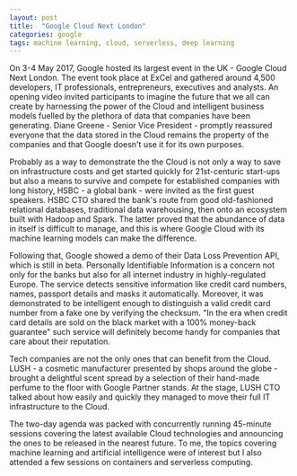 ```yaml
---
layout: post
title:  "Google Cloud Next London"
categories: google
tags: machine learning, cloud, serverless, deep learning
---
```

On 3-4 May 2017, Google hosted its largest event in the UK - Google Cloud Next London. The event took place at ExCel and gathered around 4,500 developers, IT professionals, entrepreneurs, executives and analysts. An opening video invited participants to imagine the future that we all can create by harnessing the power of the Cloud and intelligent business models fuelled by the plethora of data that companies have been generating. Diane Greene - Senior Vice President - promptly reassured everyone that the data stored in the Cloud remains the property of the companies and that Google doesn't use it for its own purposes.

Probably as a way to demonstrate the the Cloud is not only a way to save on infrastructure costs and get started quickly for 21st-centuric start-ups but also a means to survive and compete for established companies with long history, HSBC - a global bank - were invited as the first guest speakers. HSBC CTO shared the bank's route from good old-fashioned relational databases, traditional data warehousing, then onto an ecosystem built with Hadoop and Spark. The latter proved that the abundance of data in itself  is difficult to manage, and this is where Google Cloud with its machine learning models can make the difference.

Following that, Google showed a demo of their Data Loss Prevention API, which is still in beta. Personally Identifiable Information is a concern not only for the banks but also for all internet industry in highly-regulated Europe. The service detects sensitive information like credit card numbers, names, passport details and masks it automatically. Moreover, it was demonstrated to be intelligent enough to distinguish a valid credit card number from a fake one by verifying the checksum. "In the era when credit card details are sold on the black market with a 100% money-back guarantee" such service will definitely become handy for companies that care about their reputation.

Tech companies are not the only ones that can benefit from the Cloud. LUSH - a cosmetic manufacturer presented by shops around the globe - brought a delightful scent spread by a selection of their hand-made perfume to the floor with Google Partner stands. At the stage, LUSH CTO talked about how easily and quickly they managed to move their full IT infrastructure to the Cloud.

The two-day agenda was packed with concurrently running 45-minute sessions covering the latest available Cloud technologies and announcing the ones to be released in the nearest future. To me, the topics covering machine learning and artificial intelligence were of interest but I also attended a few sessions on containers and serverless computing.
